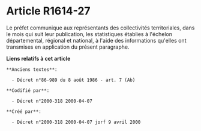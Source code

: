 # Article R1614-27

Le préfet communique aux représentants des collectivités territoriales, dans le mois qui suit leur publication, les
statistiques établies à l'échelon départemental, régional et national, à l'aide des informations qu'elles ont transmises en
application du présent paragraphe.

**Liens relatifs à cet article**

	**Anciens textes**:

	  - Décret n°86-989 du 8 août 1986 - art. 7 (Ab)

	**Codifié par**:

	  - Décret n°2000-318 2000-04-07

	**Créé par**:

	  - Décret n°2000-318 2000-04-07 jorf 9 avril 2000
